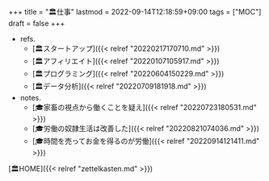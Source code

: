 +++
title = "🏛仕事"
lastmod = 2022-09-14T12:18:59+09:00
tags = ["MOC"]
draft = false
+++

-   refs.
    -   [🏛スタートアップ]({{< relref "20220217170710.md" >}})
    -   [🏛アフィリエイト]({{< relref "20220107105917.md" >}})
    -   [🏛プログラミング]({{< relref "20220604150229.md" >}})
    -   [🏛データ分析]({{< relref "20220709181918.md" >}})
-   notes.
    -   [🎓家畜の視点から働くことを疑え]({{< relref "20220723180531.md" >}})
    -   [🎓労働の奴隷生活は改善した]({{< relref "20220821074036.md" >}})
    -   [🎓時間を売ってお金を得るのが労働]({{< relref "20220914121411.md" >}})

[🏛HOME]({{< relref "zettelkasten.md" >}})
